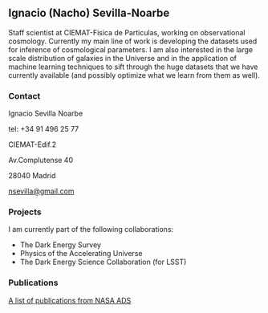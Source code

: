 ## Ignacio (Nacho) Sevilla-Noarbe

Staff scientist at CIEMAT-Fisica de Particulas, working on observational cosmology.
Currently my main line of work is developing the datasets used for inference of cosmological parameters. I am also interested in the large scale distribution of galaxies in the Universe and in the application of machine learning techniques to sift through the huge datasets that we have currently available (and possibly optimize what we learn from them as well).

### Contact

Ignacio Sevilla Noarbe

tel: +34 91 496 25 77 

CIEMAT-Edif.2

Av.Complutense 40

28040 Madrid

nsevilla@gmail.com

### Projects

I am currently part of the following collaborations:

* The Dark Energy Survey
* Physics of the Accelerating Universe 
* The Dark Energy Science Collaboration (for LSST)

### Publications

<a href="https://ui.adsabs.harvard.edu/search/fq=%7B!type%3Daqp%20v%3D%24fq_database%7D&fq_database=((database%3A%22astronomy%22)%20OR%20database%3A%22astronomy%22%20OR%20database%3A%22physics%22)&q=author%3A%22sevilla-noarbe%22%20or%20%20author%3A%22sevilla%2C%20i%22%20&sort=date%20desc%2C%20bibcode%20desc">A list of publications from NASA ADS</a> 



